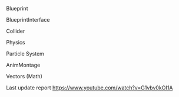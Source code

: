 Blueprint

BlueprintInterface

Collider

Physics

Particle System 

AnimMontage

Vectors (Math) 


Last update report 
https://www.youtube.com/watch?v=G1vbv0kOI1A
